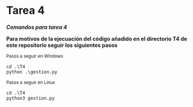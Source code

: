 # Tarea 4


***Comandos para tarea 4***

**Para motivos de la ejecuación del código añadido en el directorio T4 de este repositorio seguir los siguientes pasos**

<sub>Pasos a seguir en Windows</sub>
```
cd .\T4
python .\gestion.py
```
<sub>Pasos a seguir en Linux</sub>
```
cd .\T4
python3 gestion.py
```